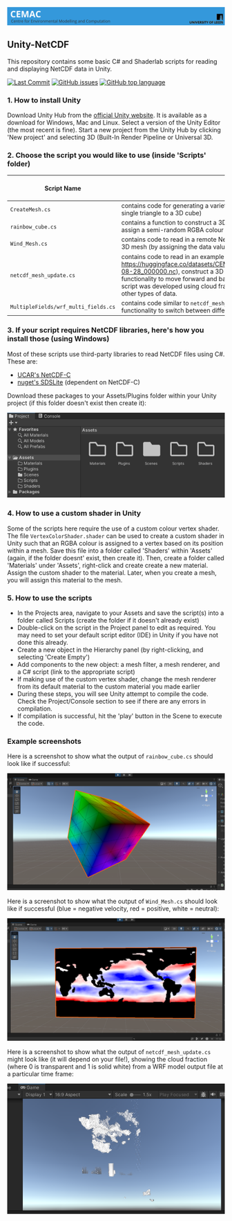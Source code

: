 <div align="center">
<a href="https://www.cemac.leeds.ac.uk/">
  <img src="https://github.com/cemac/cemac_generic/blob/master/Images/cemac.png"></a>
  <br>
</div>

## Unity-NetCDF
This repository contains some basic C# and Shaderlab scripts for reading and displaying NetCDF data in Unity.

[![Last Commit](https://img.shields.io/github/last-commit/cemac/Unity-NetCDF)](https://github.com/cemac/Unity-NetCDF/commits/main) [![GitHub issues](https://img.shields.io/github/issues/cemac/Unity-NetCDF)](https://github.com/cemac/Unity-NetCDF/issues) [![GitHub top language](https://img.shields.io/github/languages/top/cemac/Unity-NetCDF)](https://github.com/cemac/Unity-NetCDF)

### 1. How to install Unity
Download Unity Hub from the [official Unity website](https://unity.com/download). It is available as a download for Windows, Mac and Linux. Select a version of the Unity Editor (the most recent is fine). Start a new project from the Unity Hub by clicking 'New project' and selecting 3D (Built-In Render Pipeline or Universal 3D.

### 2. Choose the script you would like to use (inside 'Scripts' folder)

| Script Name | Description | NetCDF library required? | Custom shader required? |
| ----------- | ----------- | ------------------------ | ----------------------- |
| `CreateMesh.cs` | contains code for generating a variety of simple empty meshes in Unity (ranging from a single triangle to a 3D cube) | N | N |
| `rainbow_cube.cs` |  contains a function to construct a 3D mesh based on user-defined dimensions, and assign a semi-random RGBA colour to each vertex | N | Y |
| `Wind_Mesh.cs` | contains code to read in a remote NetCDF file and plot the horizontal wind field onto a 3D mesh (by assigning the data values to the mesh vertex) | Y | Y |
| `netcdf_mesh_update.cs` | contains code to read in an example WRF NetCDF file (downloadable from: https://huggingface.co/datasets/CEMAC/netcdf_test_files/blob/main/wrfout_d01_2005-08-28_000000.nc), construct a 3D mesh and plot data onto it. This script contains functionality to move forward and backward in time using the keyboard arrow keys. This script was developed using cloud fraction data from a WRF file but can be modified for other types of data. | Y | Y |
| `MultipleFields/wrf_multi_fields.cs` | contains code similar to `netcdf_mesh_updates.cs` but includes additional 'toggle' functionality to switch between different meteorological fields on-the-fly | Y | Y |

### 3. If your script requires NetCDF libraries, here's how you install those (using Windows)
Most of these scripts use third-party libraries to read NetCDF files using C#. These are:
- [UCAR's NetCDF-C](https://docs.unidata.ucar.edu/netcdf-c/current/winbin.html)
- [nuget's SDSLite](https://www.nuget.org/packages/SDSLite) (dependent on NetCDF-C)

Download these packages to your Assets/Plugins folder within your Unity project (if this folder doesn't exist then create it):

![Plugins](./images/plugins.png)

### 4. How to use a custom shader in Unity
Some of the scripts here require the use of a custom colour vertex shader. The file `VertexColorShader.shader` can be used to create a custom shader in Unity such that an RGBA colour is assigned to a vertex based on its position within a mesh. Save this file into a folder called 'Shaders' within 'Assets' (again, if the folder doesnt' exist, then create it). Then, create a folder called 'Materials' under 'Assets', right-click and create create a new material. Assign the custom shader to the material. Later, when you create a mesh, you will assign this material to the mesh.

### 5. How to use the scripts
- In the Projects area, navigate to your Assets and save the script(s) into a folder called Scripts (create the folder if it doesn't already exist)
- Double-click on the script in the Project panel to edit as required. You may need to set your default script editor (IDE) in Unity if you have not done this already.
- Create a new object in the Hierarchy panel (by right-clicking, and selecting 'Create Empty')
- Add components to the new object: a mesh filter, a mesh renderer, and a C# script (link to the appropriate script)
- If making use of the custom vertex shader, change the mesh renderer from its default material to the custom material you made earlier
- During these steps, you will see Unity attempt to compile the code. Check the Project/Console section to see if there are any errors in compilation.
- If compilation is successful, hit the 'play' button in the Scene to execute the code.

### Example screenshots
Here is a screenshot to show what the output of `rainbow_cube.cs` should look like if successful:

![Rainbow Cube](./images/cube2.png)

Here is a screenshot to show what the output of `Wind_Mesh.cs` should look like if successful (blue = negative velocity, red = positive, white = neutral):

![Wind Mesh](./images/windmesh.png)

Here is a screenshot to show what the output of `netcdf_mesh_update.cs` might look like (it will depend on your file!), showing the cloud fraction (where 0 is transparent and 1 is solid white) from a WRF model output file at a particular time frame:

![WRF CLDFRA](./images/WRF_cloud.png)
